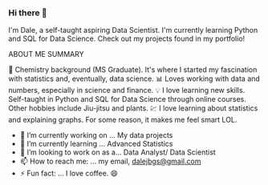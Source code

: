 ### Hi there 👋

I'm Dale, a self-taught aspiring Data Scientist. 
I'm currently learning Python and SQL for Data Science. Check out my projects
found in my portfolio!

ABOUT ME SUMMARY

🧪 Chemistry background (MS Graduate). It's where I started my fascination with statistics and, eventually, data science.
📊 Loves working with data and numbers, especially in science and finance.
💡 I love learning new skills. Self-taught in Python and SQL for Data Science through online courses. Other hobbies include Jiu-jitsu and plants.
💹 I love learning about statistics and explaining graphs. For some reason, it makes me feel smart LOL.

- 🔭 I’m currently working on ...
    My data projects
- 🌱 I’m currently learning ...
    Advanced Statistics
- 👯 I’m looking to work on as a...
    Data Analyst/ Data Scientist
- 📫 How to reach me: ...
    my email, dalejbgs@gmail.com
- ⚡ Fun fact: ...
    I love coffee. 😄

